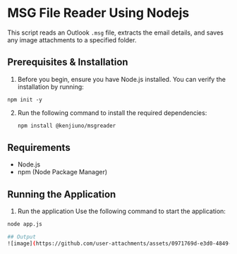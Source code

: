 # MSG File Reader Using Nodejs

This script reads an Outlook `.msg` file, extracts the email details, and saves any image attachments to a specified folder.

## Prerequisites & Installation

1. Before you begin, ensure you have Node.js installed. You can verify the installation by running:

```
npm init -y
```


2. Run the following command to install the required dependencies:

   ```bash
   npm install @kenjiuno/msgreader

## Requirements

- Node.js
- npm (Node Package Manager)

## Running the Application


1. Run the application
Use the following command to start the application:

```bash
node app.js

## Output
![image](https://github.com/user-attachments/assets/0971769d-e3d0-4849-9a66-f40b4c450148)


